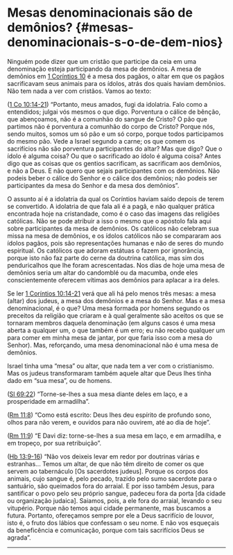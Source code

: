# Mesas denominacionais são de demônios? {#mesas-denominacionais-s-o-de-dem-nios}

Ninguém pode dizer que um cristão que participe da ceia em uma denominação esteja participando da mesa de demônios. A mesa de demônios em [1 Coríntios 10](http://bibliaonline.com.br/acf/1co/10) é a mesa dos pagãos, o altar em que os pagãos sacrificavam seus animais para os ídolos, atrás dos quais haviam demônios. Não tem nada a ver com cristãos. Vamos ao texto:

([1 Co 10:14-21](http://bibliaonline.com.br/acf/1co/10/14-21)) “Portanto, meus amados, fugi da idolatria. Falo como a entendidos; julgai vós mesmos o que digo. Porventura o cálice de bênção, que abençoamos, não é a comunhão do sangue de Cristo? O pão que partimos não é porventura a comunhão do corpo de Cristo? Porque nós, sendo muitos, somos um só pão e um só corpo, porque todos participamos do mesmo pão. Vede a Israel segundo a carne; os que comem os sacrifícios não são porventura participantes do altar? Mas que digo? Que o ídolo é alguma coisa? Ou que o sacrificado ao ídolo é alguma coisa? Antes digo que as coisas que os gentios sacrificam, as sacrificam aos demônios, e não a Deus. E não quero que sejais participantes com os demônios. Não podeis beber o cálice do Senhor e o cálice dos demônios; não podeis ser participantes da mesa do Senhor e da mesa dos demônios”.

O assunto aí é a idolatria da qual os Coríntios haviam saído depois de terem se convertido. A idolatria de que fala ali é a pagã, e não qualquer prática encontrada hoje na cristandade, como é o caso das imagens das religiões católicas. Não se pode atribuir a isso o mesmo que o apóstolo fala aqui sobre participantes da mesa de demônios. Os católicos não celebram sua missa na mesa de demônios, e os ídolos católicos não se compararam aos ídolos pagãos, pois são representações humanas e não de seres do mundo espiritual. Os católicos que adoram estátuas o fazem por ignorância, porque isto não faz parte do cerne da doutrina católica, mas sim dos penduricalhos que lhe foram acrescentadas. Nos dias de hoje uma mesa de demônios seria um altar do candomblé ou da macumba, onde eles conscientemente oferecem vítimas aos demônios para aplacar a ira deles.

Se ler [1 Coríntios 10:14-21](http://bibliaonline.com.br/acf/1co/10/14-21) verá que ali há pelo menos três mesas: a mesa (altar) dos judeus, a mesa dos demônios e a mesa do Senhor. Mas e a mesa denominacional, é o que? Uma mesa formada por homens segundo os preceitos da religião que criaram e à qual geralmente são aceitos os que se tornaram membros daquela denominação (em alguns casos é uma mesa aberta a qualquer um, o que também é um erro; eu não recebo qualquer um para comer em minha mesa de jantar, por que faria isso com a mesa do Senhor). Mas, reforçando, uma mesa denominacional não é uma mesa de demônios.

Israel tinha uma “mesa” ou altar, que nada tem a ver com o cristianismo. Mas os judeus transformaram também aquele altar que Deus lhes tinha dado em “sua mesa”, ou de homens.

([Sl 69:22](http://bibliaonline.com.br/acf/sl/69/22)) “Torne-se-lhes a sua mesa diante deles em laço, e a prosperidade em armadilha”.

([Rm 11:8](http://bibliaonline.com.br/acf/rm/11/8)) “Como está escrito: Deus lhes deu espírito de profundo sono, olhos para não verem, e ouvidos para não ouvirem, até ao dia de hoje”.

([Rm 11:9](http://bibliaonline.com.br/acf/rm/11/9)) “E Davi diz: torne-se-lhes a sua mesa em laço, e em armadilha, e em tropeço, por sua retribuição”.

([Hb 13:9-16](http://bibliaonline.com.br/acf/hb/13/9-16)) “Não vos deixeis levar em redor por doutrinas várias e estranhas... Temos um altar, de que não têm direito de comer os que servem ao tabernáculo [Os sacerdotes judeus]. Porque os corpos dos animais, cujo sangue é, pelo pecado, trazido pelo sumo sacerdote para o santuário, são queimados fora do arraial. E por isso também Jesus, para santificar o povo pelo seu próprio sangue, padeceu fora da porta [da cidade ou organização judaica]. Saiamos, pois, a ele fora do arraial, levando o seu vitupério. Porque não temos aqui cidade permanente, mas buscamos a futura. Portanto, ofereçamos sempre por ele a Deus sacrifício de louvor, isto é, o fruto dos lábios que confessam o seu nome. E não vos esqueçais da beneficência e comunicação, porque com tais sacrifícios Deus se agrada”.

*****